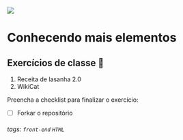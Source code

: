 ![]()<img src ="https://i.ibb.co/HxbwZMt/photoshop-capa-codelab.png" >

# Conhecendo mais elementos

## Exercícios de classe 🏫

1. Receita de lasanha 2.0
2. WikiCat


Preencha a checklist para finalizar o exercício:
-   [ ] Forkar o repositório

###### tags: `front-end` `HTML`
